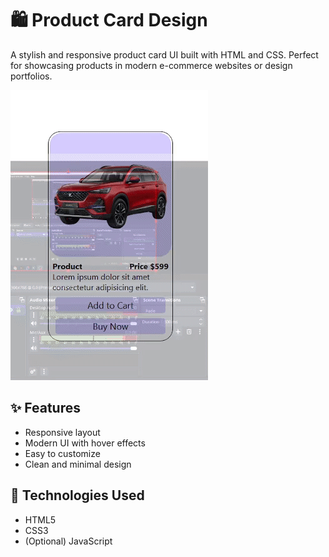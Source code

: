 # 🛍️ Product Card Design

A stylish and responsive product card UI built with HTML and CSS. Perfect for showcasing products in modern e-commerce websites or design portfolios.

![Product Card Preview](https://github.com/Amjid-Shahzad/Product-Card-Design/blob/main/res/images/preview.gif)

## ✨ Features

- Responsive layout  
- Modern UI with hover effects  
- Easy to customize  
- Clean and minimal design  

## 🔧 Technologies Used

- HTML5  
- CSS3  
- (Optional) JavaScript  

